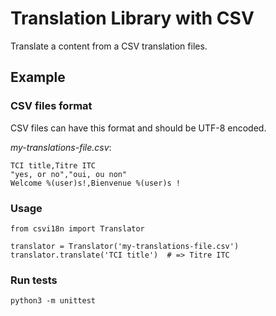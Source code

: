# Translation Library with CSV

Translate a content from a CSV translation files.

## Example

### CSV files format

CSV files can have this format and should be UTF-8 encoded.

_my-translations-file.csv_:

```
TCI title,Titre ITC
"yes, or no","oui, ou non"
Welcome %(user)s!,Bienvenue %(user)s !
```

### Usage

```
from csvi18n import Translator

translator = Translator('my-translations-file.csv')
translator.translate('TCI title')  # => Titre ITC
```


### Run tests

```
python3 -m unittest
```
